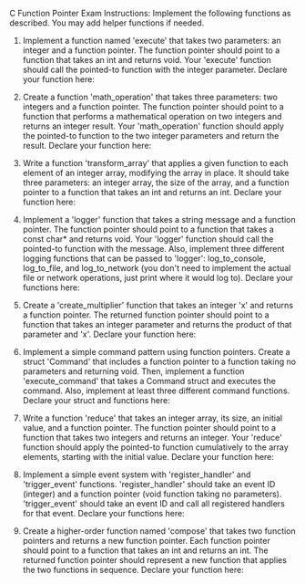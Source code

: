  C Function Pointer Exam
 Instructions: Implement the following functions as described.
 You may add helper functions if needed.

 1. Implement a function named 'execute' that takes two parameters:
    an integer and a function pointer. The function pointer should
    point to a function that takes an int and returns void.
    Your 'execute' function should call the pointed-to function
    with the integer parameter.
 Declare your function here:


 2. Create a function 'math_operation' that takes three parameters:
    two integers and a function pointer. The function pointer should
    point to a function that performs a mathematical operation on
    two integers and returns an integer result.
    Your 'math_operation' function should apply the pointed-to function
    to the two integer parameters and return the result.
 Declare your function here:


 3. Write a function 'transform_array' that applies a given function to each element
    of an integer array, modifying the array in place. It should take three parameters:
    an integer array, the size of the array, and a function pointer to a function
    that takes an int and returns an int.
 Declare your function here:


 4. Implement a 'logger' function that takes a string message and a function pointer.
    The function pointer should point to a function that takes a const char* and returns void.
    Your 'logger' function should call the pointed-to function with the message.
    Also, implement three different logging functions that can be passed to 'logger':
    log_to_console, log_to_file, and log_to_network (you don't need to implement the actual file or network operations, just print where it would log to).
 Declare your functions here:


 5. Create a 'create_multiplier' function that takes an integer 'x' and returns a function pointer.
    The returned function pointer should point to a function that takes an integer parameter
    and returns the product of that parameter and 'x'.
 Declare your function here:


 6. Implement a simple command pattern using function pointers. Create a struct 'Command'
    that includes a function pointer to a function taking no parameters and returning void.
    Then, implement a function 'execute_command' that takes a Command struct and executes
    the command. Also, implement at least three different command functions.
 Declare your struct and functions here:


 7. Write a function 'reduce' that takes an integer array, its size, an initial value,
    and a function pointer. The function pointer should point to a function that takes
    two integers and returns an integer. Your 'reduce' function should apply the pointed-to
    function cumulatively to the array elements, starting with the initial value.
 Declare your function here:


 8. Implement a simple event system with 'register_handler' and 'trigger_event' functions.
    'register_handler' should take an event ID (integer) and a function pointer (void function taking no parameters).
    'trigger_event' should take an event ID and call all registered handlers for that event.
 Declare your functions here:


 9. Create a higher-order function named 'compose' that takes two function pointers
     and returns a new function pointer. Each function pointer should point to a function
     that takes an int and returns an int. The returned function pointer should represent
     a new function that applies the two functions in sequence.
 Declare your function here:
